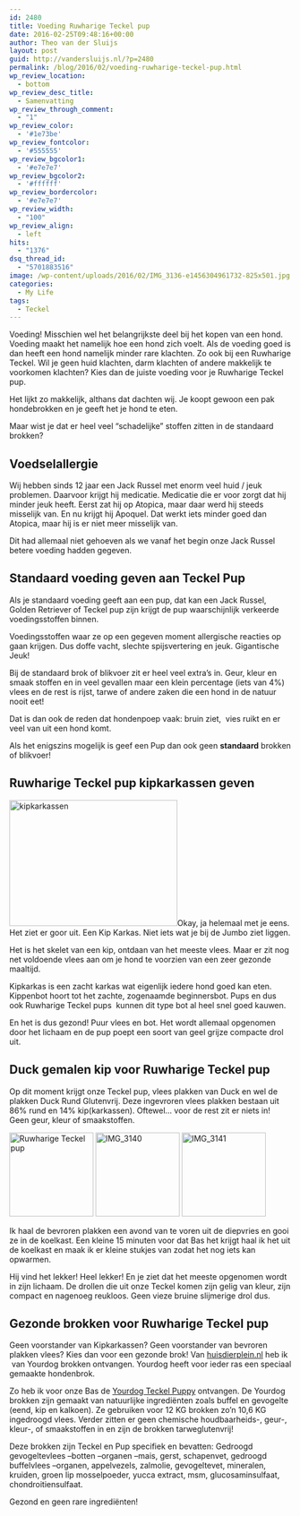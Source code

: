 ```yaml
---
id: 2480
title: Voeding Ruwharige Teckel pup
date: 2016-02-25T09:48:16+00:00
author: Theo van der Sluijs
layout: post
guid: http://vandersluijs.nl/?p=2480
permalink: /blog/2016/02/voeding-ruwharige-teckel-pup.html
wp_review_location:
  - bottom
wp_review_desc_title:
  - Samenvatting
wp_review_through_comment:
  - "1"
wp_review_color:
  - '#1e73be'
wp_review_fontcolor:
  - '#555555'
wp_review_bgcolor1:
  - '#e7e7e7'
wp_review_bgcolor2:
  - '#ffffff'
wp_review_bordercolor:
  - '#e7e7e7'
wp_review_width:
  - "100"
wp_review_align:
  - left
hits:
  - "1376"
dsq_thread_id:
  - "5701883516"
image: /wp-content/uploads/2016/02/IMG_3136-e1456304961732-825x501.jpg
categories:
  - My Life
tags:
  - Teckel
---
```

Voeding! Misschien wel het belangrijkste deel bij het kopen van een hond. Voeding maakt het namelijk hoe een hond zich voelt. Als de voeding goed is dan heeft een hond namelijk minder rare klachten. Zo ook bij een Ruwharige Teckel. Wil je geen huid klachten, darm klachten of andere makkelijk te voorkomen klachten? Kies dan de juiste voeding voor je Ruwharige Teckel pup.<!--more-->

Het lijkt zo makkelijk, althans dat dachten wij. Je koopt gewoon een pak hondebrokken en je geeft het je hond te eten.

Maar wist je dat er heel veel &#8220;schadelijke&#8221; stoffen zitten in de standaard brokken?

## Voedselallergie

Wij hebben sinds 12 jaar een Jack Russel met enorm veel huid / jeuk problemen. Daarvoor krijgt hij medicatie. Medicatie die er voor zorgt dat hij minder jeuk heeft. Eerst zat hij op Atopica, maar daar werd hij steeds misselijk van. En nu krijgt hij Apoquel. Dat werkt iets minder goed dan Atopica, maar hij is er niet meer misselijk van.

Dit had allemaal niet gehoeven als we vanaf het begin onze Jack Russel betere voeding hadden gegeven.

## Standaard voeding geven aan Teckel Pup

Als je standaard voeding geeft aan een pup, dat kan een Jack Russel, Golden Retriever of Teckel pup zijn krijgt de pup waarschijnlijk verkeerde voedingsstoffen binnen.

Voedingsstoffen waar ze op een gegeven moment allergische reacties op gaan krijgen. Dus doffe vacht, slechte spijsvertering en jeuk. Gigantische Jeuk!

Bij de standaard brok of blikvoer zit er heel veel extra&#8217;s in. Geur, kleur en smaak stoffen en in veel gevallen maar een klein percentage (iets van 4%) vlees en de rest is rijst, tarwe of andere zaken die een hond in de natuur nooit eet!

Dat is dan ook de reden dat hondenpoep vaak: bruin ziet,  vies ruikt en er veel van uit een hond komt.

Als het enigszins mogelijk is geef een Pup dan ook geen **standaard** brokken of blikvoer!

## Ruwharige Teckel pup kipkarkassen geven

<img class="size-medium wp-image-2493 alignleft" src="https://vandersluijs.nl/wp-content/uploads/2016/02/kipkarkassen-300x225.jpg" alt="kipkarkassen" width="300" height="225" srcset="https://vandersluijs.nl/wp-content/uploads/2016/02/kipkarkassen-300x225.jpg 300w, https://vandersluijs.nl/wp-content/uploads/2016/02/kipkarkassen.jpg 479w" sizes="(max-width: 300px) 100vw, 300px" />Okay, ja helemaal met je eens. Het ziet er goor uit. Een Kip Karkas. Niet iets wat je bij de Jumbo ziet liggen.

Het is het skelet van een kip, ontdaan van het meeste vlees. Maar er zit nog net voldoende vlees aan om je hond te voorzien van een zeer gezonde maaltijd.

Kipkarkas is een zacht karkas wat eigenlijk iedere hond goed kan eten. Kippenbot hoort tot het zachte, zogenaamde beginnersbot. Pups en dus ook Ruwharige Teckel pups  kunnen dit type bot al heel snel goed kauwen.

En het is dus gezond! Puur vlees en bot. Het wordt allemaal opgenomen door het lichaam en de pup poept een soort van geel grijze compacte drol uit.

## Duck gemalen kip voor Ruwharige Teckel pup

Op dit moment krijgt onze Teckel pup, vlees plakken van Duck en wel de plakken Duck Rund Glutenvrij. Deze ingevroren vlees plakken bestaan uit 86% rund en 14% kip(karkassen). Oftewel&#8230; voor de rest zit er niets in! Geen geur, kleur of smaakstoffen.

<div class="aligncenter">
  <img class="alignnone wp-image-2483 size-thumbnail" title="Ruwharige Teckel pup" src="https://vandersluijs.nl/wp-content/uploads/2016/02/IMG_3142-e1456327507766-150x150.jpg" alt="Ruwharige Teckel pup" width="150" height="150" srcset="https://vandersluijs.nl/wp-content/uploads/2016/02/IMG_3142-e1456327507766-150x150.jpg 150w, https://vandersluijs.nl/wp-content/uploads/2016/02/IMG_3142-e1456327507766-65x65.jpg 65w" sizes="(max-width: 150px) 100vw, 150px" /> <img class="wp-image-2481 size-thumbnail" src="https://vandersluijs.nl/wp-content/uploads/2016/02/IMG_3140-150x150.jpg" alt="IMG_3140" width="150" height="150" srcset="https://vandersluijs.nl/wp-content/uploads/2016/02/IMG_3140-150x150.jpg 150w, https://vandersluijs.nl/wp-content/uploads/2016/02/IMG_3140-65x65.jpg 65w" sizes="(max-width: 150px) 100vw, 150px" /> <img class="size-thumbnail wp-image-2482" src="https://vandersluijs.nl/wp-content/uploads/2016/02/IMG_3141-150x150.jpg" alt="IMG_3141" width="150" height="150" srcset="https://vandersluijs.nl/wp-content/uploads/2016/02/IMG_3141-150x150.jpg 150w, https://vandersluijs.nl/wp-content/uploads/2016/02/IMG_3141-65x65.jpg 65w" sizes="(max-width: 150px) 100vw, 150px" />
</div>

Ik haal de bevroren plakken een avond van te voren uit de diepvries en gooi ze in de koelkast. Een kleine 15 minuten voor dat Bas het krijgt haal ik het uit de koelkast en maak ik er kleine stukjes van zodat het nog iets kan opwarmen.

Hij vind het lekker! Heel lekker! En je ziet dat het meeste opgenomen wordt in zijn lichaam. De drollen die uit onze Teckel komen zijn gelig van kleur, zijn compact en nagenoeg reukloos. Geen vieze bruine slijmerige drol dus.

## Gezonde brokken voor Ruwharige Teckel pup

Geen voorstander van Kipkarkassen? Geen voorstander van bevroren plakken vlees? Kies dan voor een gezonde brok! Van <a href="http://huisdierplein.nl" target="_blank">huisdierplein.nl</a> heb ik  van Yourdog brokken ontvangen. Yourdog heeft voor ieder ras een speciaal gemaakte hondenbrok.

Zo heb ik voor onze Bas de <a href="https://ds1.nl/c/?wi=245932&si=3370&li=1161232&ws=&dl=hond%2Fdroogvoer-hond%2Fyourdog-teckel-puppy%2FG37_H7_C770_P971455%2F" target="_blank" rel="nofollow">Yourdog Teckel Puppy</a> ontvangen. De Yourdog brokken zijn gemaakt van natuurlijke ingrediënten zoals buffel en gevogelte (eend, kip en kalkoen). Ze gebruiken voor 12 KG brokken zo&#8217;n 10,6 KG ingedroogd vlees. Verder zitten er geen chemische houdbaarheids-, geur-, kleur-, of smaakstoffen in en zijn de brokken tarweglutenvrij!

Deze brokken zijn Teckel en Pup specifiek en bevatten: Gedroogd gevogeltevlees –botten –organen –mais, gerst, schapenvet, gedroogd buffelvlees –organen, appelvezels, zalmolie, gevogeltevet, mineralen, kruiden, groen lip mosselpoeder, yucca extract, msm, glucosaminsulfaat, chondroitiensulfaat.

Gezond en geen rare ingrediënten!